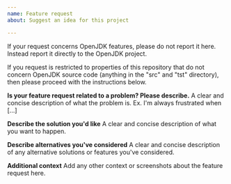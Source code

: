 ```yaml
---
name: Feature request
about: Suggest an idea for this project

---
```


If your request concerns OpenJDK features, please do not report it here. Instead report it directly to the OpenJDK project.

If you request is restricted to properties of this repository that do not concern OpenJDK source code (anything in the "src" and "tst" directory), then please proceed with the instructions below.

**Is your feature request related to a problem? Please describe.**
A clear and concise description of what the problem is. Ex. I'm always frustrated when [...]

**Describe the solution you'd like**
A clear and concise description of what you want to happen.

**Describe alternatives you've considered**
A clear and concise description of any alternative solutions or features you've considered.

**Additional context**
Add any other context or screenshots about the feature request here.
